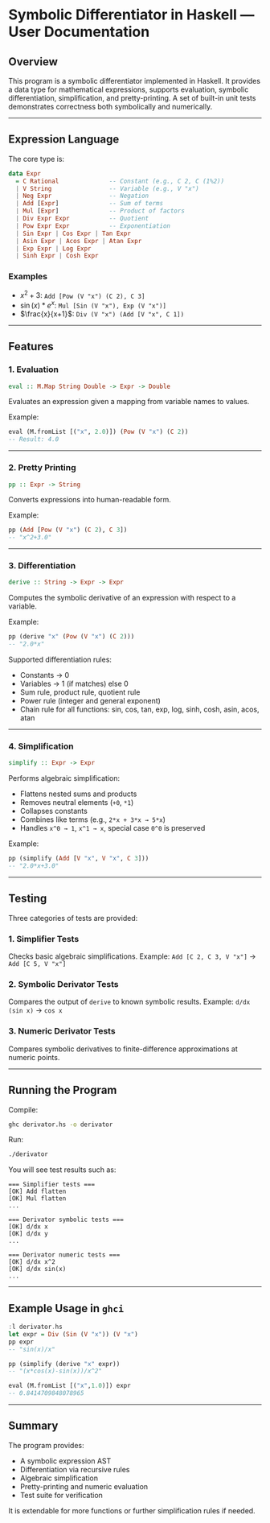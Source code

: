 # Symbolic Differentiator in Haskell — User Documentation

## Overview

This program is a symbolic differentiator implemented in Haskell.
It provides a data type for mathematical expressions, supports evaluation, symbolic differentiation, simplification, and pretty-printing.
A set of built-in unit tests demonstrates correctness both symbolically and numerically.

---

## Expression Language

The core type is:

```haskell
data Expr
  = C Rational              -- Constant (e.g., C 2, C (1%2))
  | V String                -- Variable (e.g., V "x")
  | Neg Expr                -- Negation
  | Add [Expr]              -- Sum of terms
  | Mul [Expr]              -- Product of factors
  | Div Expr Expr           -- Quotient
  | Pow Expr Expr           -- Exponentiation
  | Sin Expr | Cos Expr | Tan Expr
  | Asin Expr | Acos Expr | Atan Expr
  | Exp Expr | Log Expr
  | Sinh Expr | Cosh Expr
```

### Examples

* $x^2 + 3$: `Add [Pow (V "x") (C 2), C 3]`
* $\sin(x) * e^x$: `Mul [Sin (V "x"), Exp (V "x")]`
* $\frac{x}{x+1}$: `Div (V "x") (Add [V "x", C 1])`

---

## Features

### 1. Evaluation

```haskell
eval :: M.Map String Double -> Expr -> Double
```

Evaluates an expression given a mapping from variable names to values.

Example:

```haskell
eval (M.fromList [("x", 2.0)]) (Pow (V "x") (C 2))
-- Result: 4.0
```

---

### 2. Pretty Printing

```haskell
pp :: Expr -> String
```

Converts expressions into human-readable form.

Example:

```haskell
pp (Add [Pow (V "x") (C 2), C 3])
-- "x^2+3.0"
```

---

### 3. Differentiation

```haskell
derive :: String -> Expr -> Expr
```

Computes the symbolic derivative of an expression with respect to a variable.

Example:

```haskell
pp (derive "x" (Pow (V "x") (C 2)))
-- "2.0*x"
```

Supported differentiation rules:

* Constants → 0
* Variables → 1 (if matches) else 0
* Sum rule, product rule, quotient rule
* Power rule (integer and general exponent)
* Chain rule for all functions: sin, cos, tan, exp, log, sinh, cosh, asin, acos, atan

---

### 4. Simplification

```haskell
simplify :: Expr -> Expr
```

Performs algebraic simplification:

* Flattens nested sums and products
* Removes neutral elements (`+0`, `*1`)
* Collapses constants
* Combines like terms (e.g., `2*x + 3*x → 5*x`)
* Handles `x^0 → 1`, `x^1 → x`, special case `0^0` is preserved

Example:

```haskell
pp (simplify (Add [V "x", V "x", C 3]))
-- "2.0*x+3.0"
```

---

## Testing

Three categories of tests are provided:

### 1. Simplifier Tests

Checks basic algebraic simplifications.
Example:
`Add [C 2, C 3, V "x"]` → `Add [C 5, V "x"]`

### 2. Symbolic Derivator Tests

Compares the output of `derive` to known symbolic results.
Example:
`d/dx (sin x)` → `cos x`

### 3. Numeric Derivator Tests

Compares symbolic derivatives to finite-difference approximations at numeric points.

---

## Running the Program

Compile:

```bash
ghc derivator.hs -o derivator
```

Run:

```bash
./derivator
```

You will see test results such as:

```
=== Simplifier tests ===
[OK] Add flatten
[OK] Mul flatten
...

=== Derivator symbolic tests ===
[OK] d/dx x
[OK] d/dx y
...

=== Derivator numeric tests ===
[OK] d/dx x^2
[OK] d/dx sin(x)
...
```

---

## Example Usage in `ghci`

```haskell
:l derivator.hs
let expr = Div (Sin (V "x")) (V "x")
pp expr
-- "sin(x)/x"

pp (simplify (derive "x" expr))
-- "(x*cos(x)-sin(x))/x^2"

eval (M.fromList [("x",1.0)]) expr
-- 0.8414709848078965
```

---

## Summary

The program provides:

* A symbolic expression AST
* Differentiation via recursive rules
* Algebraic simplification
* Pretty-printing and numeric evaluation
* Test suite for verification

It is extendable for more functions or further simplification rules if needed.
